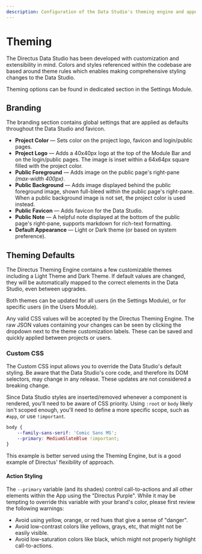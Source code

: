 ```yaml
---
description: Configuration of the Data Studio's theming engine and appearance settings.
---
```


# Theming

The Directus Data Studio has been developed with customization and extensibility in mind. Colors and styles referenced within the codebase are based around theme rules which enables making comprehensive styling changes to the Data Studio.

Theming options can be found in dedicated section in the Settings Module.

## Branding

The branding section contains global settings that are applied as defaults throughout the Data Studio and favicon.

- **Project Color** — Sets color on the project logo, favicon and login/public pages.
- **Project Logo** — Adds a 40x40px logo at the top of the Module Bar and on the login/public pages. The image is inset within a 64x64px square filled with the project color.
- **Public Foreground** — Adds image on the public page's right-pane _(max-width 400px)_.
- **Public Background** — Adds image displayed behind the public foreground image, shown full-bleed within the public page's right-pane. When a public background image is not set, the project color is used instead.
- **Public Favicon** — Adds favicon for the Data Studio.
- **Public Note** — A helpful note displayed at the bottom of the public page's right-pane, supports markdown for rich-text formatting.
- **Default Appearance** — Light or Dark theme (or based on system preference).

## Theming Defaults

The Directus Theming Engine contains a few customizable themes including a Light Theme and Dark Theme. If default values are changed, they will be automatically mapped to the correct elements in the Data Studio, even between upgrades.

Both themes can be updated for all users (in the Settings Module), or for specific users (in the Users Module).

<!-- TODO: move to product-team ![Theming options showing a yellow color theme and serif font throughout.](https://marketing.directus.app/assets/6f4a2cb4-2998-4fcd-bac2-17e6bf8f81a4.png) -->

Any valid CSS values will be accepted by the Directus Theming Engine. The raw JSON values containing your changes can be seen by clicking the dropdown next to the theme customization labels. These can be saved and quickly applied between projects or users.

### Custom CSS

The Custom CSS input allows you to override the Data Studio's default styling. Be aware that the Data Studio's core code, and therefore its DOM selectors, may change in any release. These updates are not considered a breaking change.

Since Data Studio styles are inserted/removed whenever a component is rendered, you'll need to be aware of CSS priority. Using
`:root` or `body` likely isn't scoped enough, you'll need to define a more specific scope, such as `#app`, or use `!important`.

```css
body {
	--family-sans-serif: 'Comic Sans MS';
	--primary: MediumSlateBlue !important;
}
```

This example is better served using the Theming Engine, but is a good example of Directus' flexibility of approach.

#### Action Styling

The `--primary` variable (and its shades) control call-to-actions and all other elements within the App using the
"Directus Purple". While it may be tempting to override this variable with your brand's color, please first review the
following warnings:

- Avoid using yellow, orange, or red hues that give a sense of "danger".
- Avoid low-contrast colors like yellows, grays, etc, that might not be easily visible.
- Avoid low-saturation colors like black, which might not properly highlight call-to-actions.
